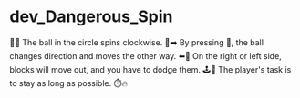 # dev_Dangerous_Spin
🔴🔄 The ball in the circle spins clockwise. 🔘➡️ By pressing 🔘, the ball changes direction and moves the other way. ⬅️🧱 On the right or left side, blocks will move out, and you have to dodge them. 🕹️🔘 The player's task is to stay as long as possible. ⏱️🔥
